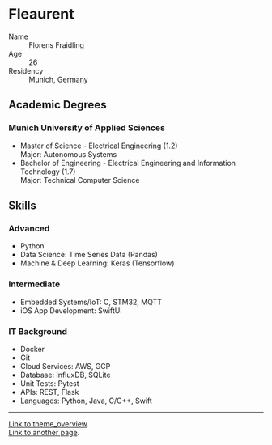 # Fleaurent

<dl>
<dt>Name</dt>
<dd>Florens Fraidling</dd>
<dt>Age</dt>
<dd>26</dd>
<dt>Residency</dt>
<dd>Munich, Germany</dd>
</dl>

## Academic Degrees
### Munich University of Applied Sciences   
- Master of Science - Electrical Engineering (1.2)  
Major: Autonomous Systems  
- Bachelor of Engineering - Electrical Engineering and Information Technology (1.7)  
Major: Technical Computer Science  

## Skills
### Advanced
- Python
- Data Science: Time Series Data (Pandas)  
- Machine & Deep Learning: Keras (Tensorflow)  

### Intermediate
- Embedded Systems/IoT: C, STM32, MQTT
- iOS App Development: SwiftUI

### IT Background
- Docker
- Git
- Cloud Services: AWS, GCP
- Database: InfluxDB, SQLite
- Unit Tests: Pytest
- APIs: REST, Flask
- Languages: Python, Java, C/C++, Swift


---
[Link to theme_overview](./theme_overview.html).  
[Link to another page](./subpage.html).
